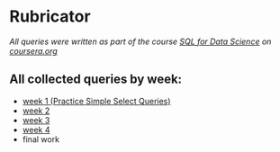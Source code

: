 # Rubricator

*All queries were written as part of the course [SQL for Data Science](https://www.coursera.org/learn/sql-for-data-science) on [coursera.org](https://www.coursera.org)*</br>

## All collected queries by week:

- [week 1 (Practice Simple Select Queries)](SQL_queries/WEEK_1.md)
- [week 2](SQL_queries/WEEK_2.md)
- [week 3](SQL_queries/WEEK_3.md)
- [week 4](SQL_queries/WEEK_4.md)
- final work